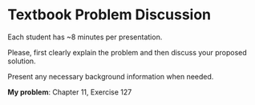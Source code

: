 # Textbook Problem Discussion

Each student has ~8 minutes per presentation.

Please, first clearly explain the problem and then discuss your proposed solution.

Present any necessary background information when needed.

**My problem**: Chapter 11, Exercise 127
